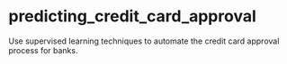 # predicting_credit_card_approval
Use supervised learning techniques to automate the credit card approval process for banks.
